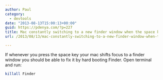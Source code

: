 ```yaml
---
author: Paul
category:
  - devtools
date: "2013-08-13T15:00:13+00:00"
guid: https://pdenya.com/?p=227
title: Mac constantly switching to a new finder window when the space key is pressed
url: /2013/08/13/mac-constantly-switching-to-a-new-finder-window-when-the-space-key-is-pressed/

---
```

If whenever you press the space key your mac shifts focus to a finder window you should be able to fix it by hard booting Finder. Open terminal and run:

```sh
killall Finder

```

